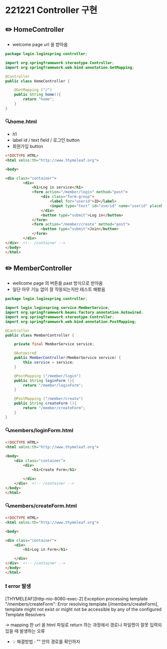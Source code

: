 # 221221 Controller 구현

## ✏️ HomeController

- welcome page url 을 받아옴

```java
package login.loginspring.controller;

import org.springframework.stereotype.Controller;
import org.springframework.web.bind.annotation.GetMapping;

@Controller
public class HomeController {

    @GetMapping ("/")
    public String home(){
        return "home";
    }
}
```

### 🔍home.html

- h1
- label id / text field / 로그인 button
- 회원가입 button

```html
<!DOCTYPE HTML>
<html xmlns:th="http://www.thymeleaf.org">

<body>

<div class="container">
        <div>
            <h1>Log in service</h1>
            <form action="/member/login" method="post">
                <div class="form-group">
                    <label for="userid">ID</label>
                    <input type="text" id="userid" name="userid" placeholder="ID를 입력하세요">
                </div>
                <button type="submit">Log in</button>
            </form>
            <form action="/member/create" method="post">
                <button type="submit">Join</button>
            </form>
        </div>
</div>  <!-- /container -->
</body>
</html>
```

## ✏️ MemberController

- wellcome page 의 버튼을 past 방식으로 받아옴
- 일단 아무 기능 없이 잘 작동되는지만 테스트 해봤음

```java
package login.loginspring.controller;

import login.loginspring.service.MemberService;
import org.springframework.beans.factory.annotation.Autowired;
import org.springframework.stereotype.Controller;
import org.springframework.web.bind.annotation.PostMapping;

@Controller
public class MemberController {

    private final MemberService service;

    @Autowired
    public MemberController(MemberService service) {
        this.service = service;
    }

    @PostMapping ("/member/login")
    public String loginForm (){
        return "/member/loginForm";
    }

    @PostMapping ("/member/create")
    public String createForm (){
        return "/member/createForm";
    }
}
```

### 🔍members/loginForm.html

```html
<!DOCTYPE HTML>
<html xmlns:th="http://www.thymeleaf.org">

<body>
    <div class="container">
        <div>
            <h1>Create Form</h1>

        </div>
    </div>  <!-- /container -->
</body>
</html>
```

### 🔍members/createForm.html

```html
<!DOCTYPE HTML>
<html xmlns:th="http://www.thymeleaf.org">

<body>

<div class="container">
    <div>
        <h1>Log in Form</h1>

    </div>
</div>  <!-- /container -->
</body>
</html>
```

### ❗️ error 발생

[THYMELEAF][http-nio-8080-exec-2] Exception processing template "/members/createForm": Error resolving template [/members/createForm], template might not exist or might not be accessible by any of the configured Template Resolvers

→ mapping 한 url 을 html 파일로 return 하는 과정에서 경로나 파일명이 잘못 입력되있을 때 발생하는 오류

- 💡 해결방법 : ”” 안의 경로를 확인하자